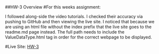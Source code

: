 ##HW-3 Overview
#For this weeks assignment:

 I followed along-side the video tutorials. I checked their accuracy via pushing
to GitHub and then viewing the live site. I noticed that because we are using an
html file without the index prefix that the live site goes to the readme.md page
instead. The full path needs to include the ValueDataType.html tag in order
 for the correct webpage to be displayed.  


#Live Site:
[HW-3](https://ewilsey.github.io/MART441/HW-3/ValueDataType.html)
